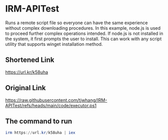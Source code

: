 # IRM-APITest

Runs a remote script file so everyone can have the same experience without complex downloading procedures.
In this example, node.js is used to proceed further complex operations intended. 
If node.js is not installed in the system, it first prompts the user to install. 
This can work with any script utility that supports winget installation method. 

## Shortened Link
https://url.kr/k58uha

## Original Link
https://raw.githubusercontent.com/tjwhang/IRM-APITest/refs/heads/main/code/executor.ps1

## The command to run
```powershell
irm https://url.kr/k58uha | iex
```
